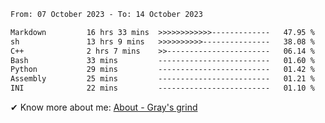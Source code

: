 <!--START_SECTION:waka-->

```txt
From: 07 October 2023 - To: 14 October 2023

Markdown         16 hrs 33 mins  >>>>>>>>>>>>-------------   47.95 %
sh               13 hrs 9 mins   >>>>>>>>>>---------------   38.08 %
C++              2 hrs 7 mins    >>-----------------------   06.14 %
Bash             33 mins         -------------------------   01.60 %
Python           29 mins         -------------------------   01.42 %
Assembly         25 mins         -------------------------   01.21 %
INI              22 mins         -------------------------   01.10 %
```

<!--END_SECTION:waka-->

<!-- [![grayxu's github stats](https://github-readme-stats.vercel.app/api?username=grayxu&count_private=true&show_icons=true)](https://github.com/grayxu) -->

✔ Know more about me: [About - Gray's grind](https://www.grayxu.cn/)

